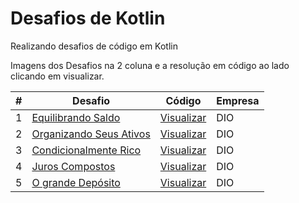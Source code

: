 # Desafios de Kotlin
Realizando desafios de código em Kotlin

Imagens dos Desafios na 2 coluna e a resolução em código ao lado clicando em visualizar.


| # | Desafio  |  Código  | Empresa |
|---| --- | --- | --- |
| 1 | [Equilibrando Saldo](https://github.com/caiorochadev/Desafios-Kotlin/blob/main/Desafios/(1)equilibrandoSaldo.jpg) | [Visualizar](https://github.com/caiorochadev/Desafios-Kotlin/blob/main/Resolu%C3%A7%C3%A3o%20dos%20desafios/(1)equilibrandoSaldo(basico).kt) | DIO |
| 2 | [Organizando Seus Ativos](https://github.com/caiorochadev/Desafios-Kotlin/blob/main/Desafios/(2)organizandoSeusAtivos.jpg) | [Visualizar](https://github.com/caiorochadev/Desafios-Kotlin/blob/main/Resolu%C3%A7%C3%A3o%20dos%20desafios/(2)organizandoSeusAtivos(basico).kt) | DIO |
| 3 | [Condicionalmente Rico](https://github.com/caiorochadev/Desafios-Kotlin/blob/main/Desafios/(3)condicionalmenteRico.jpg) | [Visualizar](https://github.com/caiorochadev/Desafios-Kotlin/blob/main/Resolu%C3%A7%C3%A3o%20dos%20desafios/(3)condicionalmenteRico(basico).kt) | DIO |
| 4 | [Juros Compostos](https://github.com/caiorochadev/Desafios-Kotlin/blob/main/Desafios/(4)jurosCompostos.jpg) | [Visualizar](https://github.com/caiorochadev/Desafios-Kotlin/blob/main/Resolu%C3%A7%C3%A3o%20dos%20desafios/(4)jurosCompostos(basico).kt) | DIO |
| 5 | [O grande Depósito](https://github.com/caiorochadev/Desafios-Kotlin/blob/main/Desafios/(5)oGrandeDeposito.jpg) | [Visualizar](https://github.com/caiorochadev/Desafios-Kotlin/blob/main/Resolu%C3%A7%C3%A3o%20dos%20desafios/(5)oGrandeDeposito(basico).kt) | DIO |
